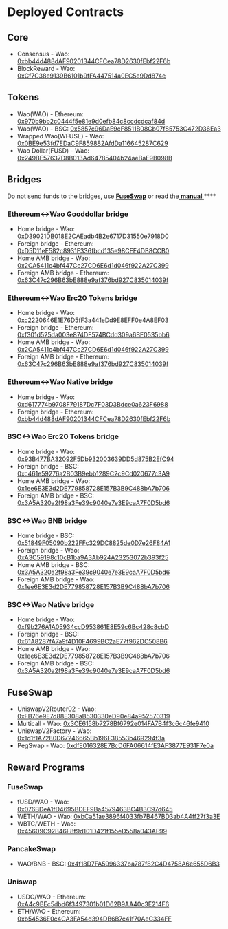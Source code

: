 # Deployed Contracts

## Core

* Consensus - Wao: [0xbb44d488dAF90201344CFCea78D2630fEbf22F6b](https://explorer.waoscan.com/address/0xbb44d488dAF90201344CFCea78D2630fEbf22F6b) 
* BlockReward - Wao: [0xCf7C38e9139B6101b9fFA447514a0EC5e9Dd874e](https://explorer.waoscan.com/address/0xCf7C38e9139B6101b9fFA447514a0EC5e9Dd874e)

## Tokens

* Wao\(WAO\) - Ethereum: [0x970b9bb2c0444f5e81e9d0efb84c8ccdcdcaf84d](https://etherscan.io/token/0x970b9bb2c0444f5e81e9d0efb84c8ccdcdcaf84d)
* Wao\(WAO\) - BSC: [0x5857c96DaE9cF8511B08Cb07f85753C472D36Ea3](https://bscscan.com/token/0x5857c96dae9cf8511b08cb07f85753c472d36ea3)
* Wrapped Wao\(WFUSE\) - Wao: [0x0BE9e53fd7EDaC9F859882AfdDa116645287C629](https://explorer.waoscan.com/address/0x0BE9e53fd7EDaC9F859882AfdDa116645287C629)
* Wao Dollar\(FUSD\) - Wao: [0x249BE57637D8B013Ad64785404b24aeBaE9B098B](https://explorer.waoscan.com/address/0x249BE57637D8B013Ad64785404b24aeBaE9B098B)

## Bridges

Do not send funds to the bridges, use [**FuseSwap**](https://fuseswap.com) or read the[ **manual** ](https://app.gitbook.com/@fuse-1/s/fuse-dev-docs/bridges/bridges)\*\*\*\*

### Ethereum&lt;-&gt;Wao Gooddollar bridge

* Home bridge - Wao: [0xD39021DB018E2CAEadb4B2e6717D31550e7918D0](https://explorer.waoscan.com/address/0xD39021DB018E2CAEadb4B2e6717D31550e7918D0/transactions)
* Foreign bridge - Ethereum: [0xD5D11eE582c8931F336fbcd135e98CEE4DB8CCB0](https://etherscan.io/address/0xD5D11eE582c8931F336fbcd135e98CEE4DB8CCB0)
* Home AMB bridge - Wao: [0x2CA5411c4bf447Cc27CD6E6d1d046f922A27C399](https://explorer.waoscan.com/address/0x2CA5411c4bf447Cc27CD6E6d1d046f922A27C399/transactions)
* Foreign AMB bridge - Ethereum: [0x63C47c296B63bE888e9af376bd927C835014039f](https://etherscan.io/address/0x63C47c296B63bE888e9af376bd927C835014039f)

### Ethereum&lt;-&gt;Wao Erc20 Tokens bridge

* Home bridge - Wao: [0xc2220646E1E76D5fF3a441eDd9E8EFF0e4A8EF03](https://explorer.waoscan.com/address/0xc2220646E1E76D5fF3a441eDd9E8EFF0e4A8EF03)
* Foreign bridge - Ethereum: [0xf301d525da003e874DF574BCdd309a6BF0535bb6](https://etherscan.io/address/0xf301d525da003e874DF574BCdd309a6BF0535bb6)
* Home AMB bridge - Wao: [0x2CA5411c4bf447Cc27CD6E6d1d046f922A27C399](https://explorer.waoscan.com/address/0x2CA5411c4bf447Cc27CD6E6d1d046f922A27C399/transactions)
* Foreign AMB bridge - Ethereum: [0x63C47c296B63bE888e9af376bd927C835014039f](https://etherscan.io/address/0x63C47c296B63bE888e9af376bd927C835014039f)

### Ethereum&lt;-&gt;Wao Native bridge

* Home bridge - Wao: [0xd617774b9708F79187Dc7F03D3Bdce0a623F6988](https://explorer.waoscan.com/address/0xd617774b9708F79187Dc7F03D3Bdce0a623F6988/transactions)
* Foreign bridge - Ethereum: [0xbb44d488dAF90201344CFCea78D2630fEbf22F6b](https://etherscan.io/address/0xbb44d488dAF90201344CFCea78D2630fEbf22F6b)

### BSC&lt;-&gt;Wao Erc20 Tokens bridge

* Home bridge - Wao: [0x93B477BA32092F5Db932003639DD5d875B2EfC94](https://explorer.waoscan.com/address/0x93B477BA32092F5Db932003639DD5d875B2EfC94/transactions)
* Foreign bridge - BSC: [0xc461e59276a2B03B9ebb1289C2c9Cd020677c3A9](https://bscscan.com/address/0xc461e59276a2B03B9ebb1289C2c9Cd020677c3A9)
* Home AMB bridge - Wao: [0x1ee6E3E3d2DE779858728E157B3B9C488bA7b706](https://explorer.waoscan.com/address/0x1ee6E3E3d2DE779858728E157B3B9C488bA7b706/transactions)
* Foreign AMB bridge - BSC: [0x3A5A320a2f98a3Fe39c9040e7e3E9caA7F0D5bd6](https://bscscan.com/address/0x3A5A320a2f98a3Fe39c9040e7e3E9caA7F0D5bd6)

### BSC&lt;-&gt;Wao BNB bridge

* Home bridge - BSC: [0x51849F05090b222FFc329DC8825de0D7e26F84A1](https://bscscan.com/address/0x51849F05090b222FFc329DC8825de0D7e26F84A1)
* Foreign bridge - Wao: [0xA3C59198c10cB1ba9A3Ab924A23253072b393f25](https://explorer.waoscan.com/address/0xA3C59198c10cB1ba9A3Ab924A23253072b393f25)
* Home AMB bridge - BSC: [0x3A5A320a2f98a3Fe39c9040e7e3E9caA7F0D5bd6](https://bscscan.com/address/0x3A5A320a2f98a3Fe39c9040e7e3E9caA7F0D5bd6)
* Foreign AMB bridge - Wao: [0x1ee6E3E3d2DE779858728E157B3B9C488bA7b706](https://explorer.waoscan.com/address/0x1ee6E3E3d2DE779858728E157B3B9C488bA7b706)

### BSC&lt;-&gt;Wao Native bridge

* Home bridge - Wao: [0xf9b276A1A05934ccD953861E8E59c6Bc428c8cbD](https://explorer.waoscan.com/address/0xf9b276A1A05934ccD953861E8E59c6Bc428c8cbD/transactions)
* Foreign bridge - BSC: [0x61A8287fA7a9f4D10F4699BC2aE77f962DC508B6](https://bscscan.com/address/0x61A8287fA7a9f4D10F4699BC2aE77f962DC508B6)
* Home AMB bridge - Wao: [0x1ee6E3E3d2DE779858728E157B3B9C488bA7b706](https://explorer.waoscan.com/address/0x1ee6E3E3d2DE779858728E157B3B9C488bA7b706)
* Foreign AMB bridge - BSC: [0x3A5A320a2f98a3Fe39c9040e7e3E9caA7F0D5bd6](https://bscscan.com/address/0x3A5A320a2f98a3Fe39c9040e7e3E9caA7F0D5bd6)

## FuseSwap

* UniswapV2Router02 - Wao: [0xFB76e9E7d88E308aB530330eD90e84a952570319](https://explorer.waoscan.com/address/0xFB76e9E7d88E308aB530330eD90e84a952570319)
* Multicall - Wao: [0x3CE6158b7278Bf6792e014FA7B4f3c6c46fe9410](https://explorer.waoscan.com/address/0x3CE6158b7278Bf6792e014FA7B4f3c6c46fe9410)
* UniswapV2Factory - Wao: [0x1d1f1A7280D67246665Bb196F38553b469294f3a](https://explorer.waoscan.com/address/0x1d1f1A7280D67246665Bb196F38553b469294f3a)
* PegSwap - Wao: [0xdfE016328E7BcD6FA06614fE3AF3877E931F7e0a](https://explorer.waoscan.com/address/0xdfE016328E7BcD6FA06614fE3AF3877E931F7e0a)

## Reward Programs

### FuseSwap

* fUSD/WAO - Wao: [0x076BDeA1fD4695BDEF9Ba4579463BC4B3C97d645](https://explorer.waoscan.com/address/0x076BDeA1fD4695BDEF9Ba4579463BC4B3C97d645)
* WETH/WAO - Wao: [0xbCa51ae3896f4033fb7B467BD3ab4A4ff27f3a3E](https://explorer.waoscan.com/address/0xbCa51ae3896f4033fb7B467BD3ab4A4ff27f3a3E)
* WBTC/WETH - Wao: [0x45609C92B46F8f9d101D421f155eD558a043AF99](https://explorer.waoscan.com/address/0x45609C92B46F8f9d101D421f155eD558a043AF99)

### PancakeSwap

* WAO/BNB - BSC: [0x4f18D7FA5996337ba787f82C4D4758A6e655D6B3](https://bscscan.com/address/0x4f18D7FA5996337ba787f82C4D4758A6e655D6B3)

### Uniswap

* USDC/WAO - Ethereum: [0xA4c9BEc5dbd6f3497301b01D62B9AA40c3E214F6](https://etherscan.io/address/0xA4c9BEc5dbd6f3497301b01D62B9AA40c3E214F6)
* ETH/WAO - Ethereum: [0xb54536E0c4CA3FA54d394DB6B7c41f70AeC334FF](https://etherscan.io/address/0xb54536E0c4CA3FA54d394DB6B7c41f70AeC334FF)






